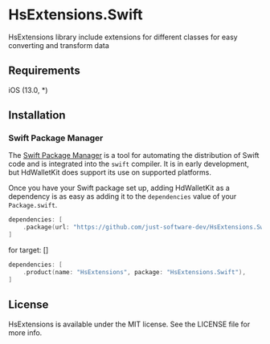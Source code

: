 # HsExtensions.Swift

HsExtensions library include extensions for different classes for easy converting and transform data

## Requirements
iOS (13.0, *)

## Installation

### Swift Package Manager

The [Swift Package Manager](https://swift.org/package-manager/) is a tool for automating the distribution of Swift code
and is integrated into the `swift` compiler. It is in early development, but HdWalletKit does support its use on
supported platforms.

Once you have your Swift package set up, adding HdWalletKit as a dependency is as easy as adding it to
the `dependencies` value of your `Package.swift`.

```swift
dependencies: [
    .package(url: "https://github.com/just-software-dev/HsExtensions.Swift.git", .upToNextMajor(from: "1.0.0")),
]
```

for target: []
```swift
dependencies: [
    .product(name: "HsExtensions", package: "HsExtensions.Swift"),
]
```


## License

HsExtensions is available under the MIT license. See the LICENSE file for more info.
